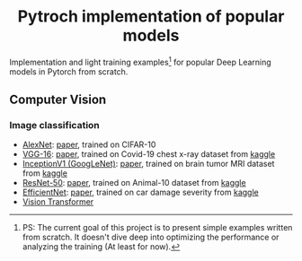 # <center>Pytroch implementation of popular models</center>

Implementation and light training examples[^1] for popular Deep Learning models in Pytorch from scratch.  

[^1]: PS: The current goal of this project is to present simple examples written from scratch. It doesn't dive deep into optimizing the performance or analyzing the training (At least for now).

## Computer Vision
### Image classification
* [AlexNet](./Computer-vision/image-classification/alexnet-cifar10.ipynb): [paper](https://proceedings.neurips.cc/paper/2012/file/c399862d3b9d6b76c8436e924a68c45b-Paper.pdf), trained on CIFAR-10
* [VGG-16](Computer-vision/image-classification/vgg16-covid-19.ipynb): [paper](https://arxiv.org/pdf/1409.1556.pdf), trained on Covid-19 chest x-ray dataset from [kaggle](https://www.kaggle.com/datasets/francismon/curated-covid19-chest-xray-dataset)
* [InceptionV1 (GoogLeNet)](Computer-vision/image-classification/inceptionv1-brain-tumor.ipynb): [paper](https://arxiv.org/pdf/1409.4842v1.pdf), trained on brain tumor MRI dataset from [kaggle](https://www.kaggle.com/datasets/preetviradiya/.brian-tumor-dataset)
* [ResNet-50](./Computer-vision/image-classification/resnet-50-animal-10.ipynb): [paper](https://arxiv.org/abs/1512.03385), trained on Animal-10 dataset from [kaggle](https://www.kaggle.com/datasets/alessiocorrado99/animals10)
* [EfficientNet](./Computer-vision/image-classification/efficient-net-car-damage.ipynb): [paper](https://arxiv.org/pdf/1905.11946.pdf), trained  on car damage severity from [kaggle](https://www.kaggle.com/datasets/alessiocorrado99/animals10)
* [Vision Transformer](./Computer-vision/image-classification/vit-human-action-recognition.ipynb)